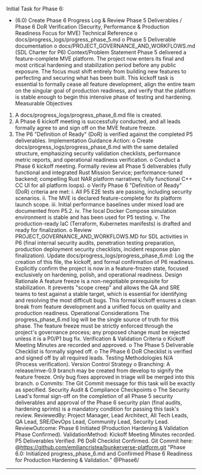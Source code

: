 
Initial Task for Phase 6:
* (6.0) Create Phase 6 Progress Log & Review Phase 5 Deliverables / Phase 6 DoR Verification
(Security, Performance & Production Readiness Focus for MVE)
Technical Reference
o docs/progress_logs/progress_phase_5.md
o Phase 5 Deliverable documentation
o docs/PROJECT_GOVERNANCE_AND_WORKFLOWS.md (SDL Charter for P6)
Context/Problem Statement
Phase 5 delivered a feature-complete MVE platform. The project now enters its final and most critical hardening and stabilization period before any public exposure. The focus must shift entirely from building new features to perfecting and securing what has been built. This kickoff task is essential to formally cease all feature development, align the entire team on the singular goal of production readiness, and verify that the platform is stable enough to begin this intensive phase of testing and hardening.
Measurable Objectives
1. A docs/progress_logs/progress_phase_6.md file is created.
2. A Phase 6 kickoff meeting is successfully conducted, and all leads formally agree to and sign off on the MVE feature freeze.
3. The P6 "Definition of Ready" (DoR) is verified against the completed P5 deliverables.
Implementation Guidance
Action:
o Create docs/progress_logs/progress_phase_6.md with the same detailed structure, emphasizing security validation checklists, performance metric reports, and operational readiness verification.
o Conduct a Phase 6 kickoff meeting. Formally review all Phase 5 deliverables (fully functional and integrated Rust Mission Service; performance-tuned backend; compelling Rust NAR platform narratives; fully functional C++ CC UI for all platform loops).
o Verify Phase 6 "Definition of Ready" (DoR) criteria are met:
i. All P5 E2E tests are passing, including security scenarios.
ii. The MVE is declared feature-complete for its platform launch scope.
iii. Initial performance baselines under mixed load are documented from P5.2.
iv. The local Docker Compose simulation environment is stable and has been used for P5 testing.
v. The production-ready IaC (Terraform, Kubernetes manifests) is drafted and ready for finalization.
o Review PROJECT_GOVERNANCE_AND_WORKFLOWS.MD for SDL activities in P6 (final internal security audits, penetration testing preparation, production deployment security checklists, incident response plan finalization).
Update docs/progress_logs/progress_phase_6.md: Log the creation of this file, the kickoff, and formal confirmation of P6 readiness. Explicitly confirm the project is now in a feature-frozen state, focused exclusively on hardening, polish, and operational readiness.
Design Rationale
A feature freeze is a non-negotiable prerequisite for stabilization. It prevents "scope creep" and allows the QA and SRE teams to test against a stable target, which is essential for identifying and resolving the most difficult bugs. This formal kickoff ensures a clean break from feature development and a unified focus on quality and production readiness.
Operational Considerations
The progress_phase_6.md log will be the single source of truth for this phase. The feature freeze must be strictly enforced through the project's governance process; any proposed change must be rejected unless it is a P0/P1 bug fix.
Verification & Validation Criteria
o Kickoff Meeting Minutes are recorded and approved.
o The Phase 5 Deliverable Checklist is formally signed off.
o The Phase 6 DoR Checklist is verified and signed off by all required leads.
Testing Methodologies
N/A (Process verification).
Version Control Strategy
o Branching: A release/mve-0.9 branch may be created from develop to signify the feature freeze. Only bug fixes approved in triage will be merged into this branch.
o Commits: The Git Commit message for this task will be exactly as specified.
Security Audit & Compliance Checkpoints
o The Security Lead's formal sign-off on the completion of all Phase 5 security deliverables and approval of the Phase 6 security plan (final audits, hardening sprints) is a mandatory condition for passing this task's review.
ReviewedBy: Project Manager, Lead Architect, All Tech Leads, QA Lead, SRE/DevOps Lead, Community Lead, Security Lead.
ReviewOutcome: Phase 6 Initiated (Production Hardening & Validation Phase Confirmed).
ValidationMethod: Kickoff Meeting Minutes recorded. P5 Deliverables Verified. P6 DoR Checklist Confirmed.
Git Commit here: @https://github.com/emiliancristea/bunkerverse-platform.git "Phase 6.0: Initialized progress_phase_6.md and Confirmed Phase 6 Readiness for Production Hardening & Validation." @Phase6/

------------------------------------------------------------------------------------------------------------------
